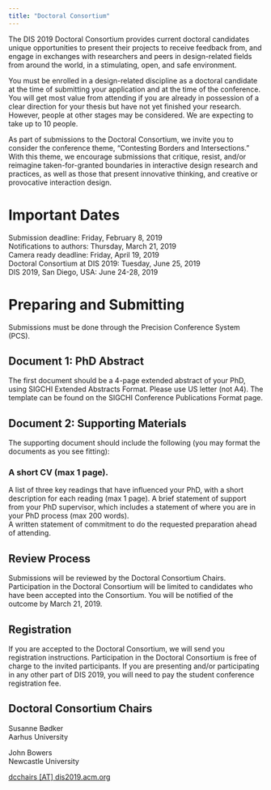 ```yaml
---
title: "Doctoral Consortium"
---
```


The DIS 2019 Doctoral Consortium provides current doctoral candidates unique opportunities to present their projects to receive feedback from, and engage in exchanges with researchers and peers in design-related fields from around the world, in a stimulating, open, and safe environment.</br>

You must be enrolled in a design-related discipline as a doctoral candidate at the time of submitting your application and at the time of the conference. You will get most value from attending if you are already in possession of a clear direction for your thesis but have not yet finished your research. However, people at other stages may be considered. We are expecting to take up to 10 people.</br>

As part of submissions to the Doctoral Consortium, we invite you to consider the conference theme, “Contesting Borders and Intersections.” With this theme, we encourage submissions that critique, resist, and/or reimagine taken-for-granted boundaries in interactive design research and practices, as well as those that present innovative thinking, and creative or provocative interaction design. </br>

# Important Dates</br>

Submission deadline: Friday, February 8, 2019 </br> 
Notifications to authors: Thursday, March 21, 2019 </br>
Camera ready deadline: Friday, April 19, 2019 </br>
Doctoral Consortium at DIS 2019: Tuesday, June 25, 2019 </br>
DIS 2019, San Diego, USA: June 24-28, 2019 </br>

# Preparing and Submitting</br> 

Submissions must be done through the Precision Conference System (PCS).</br>

## Document 1: PhD Abstract</br>
The first document should be a 4-page extended abstract of your PhD, using SIGCHI Extended Abstracts Format. Please use US letter (not A4).  The template can be found on the SIGCHI Conference Publications Format page.</br>

## Document 2: Supporting Materials</br>
The supporting document should include the following (you may format the documents as you see fitting):

### A short CV (max 1 page).</br>
A list of three key readings that have influenced your PhD, with a short description for each reading (max 1 page).
A brief statement of support from your PhD supervisor, which includes a statement of where you are in your PhD process (max 200 words).</br>
A written statement of commitment to do the requested preparation ahead of attending.</br>

## Review Process</br>
Submissions will be reviewed by the Doctoral Consortium Chairs. Participation in the Doctoral Consortium will be limited to candidates who have been accepted into the Consortium. You will be notified of the outcome by March 21, 2019.</br>

## Registration</br>
If you are accepted to the Doctoral Consortium, we will send you registration instructions.  Participation in the Doctoral Consortium is free of charge to the invited participants. If you are presenting and/or participating in any other part of DIS 2019, you will need to pay the student conference registration fee.</br>

## Doctoral Consortium Chairs</br>
Susanne Bødker</br>
Aarhus University</br>

John Bowers</br>
Newcastle University</br>

[dcchairs [AT] dis2019.acm.org](mailto:dcchairs@dis2019.acm.org) </br> 




